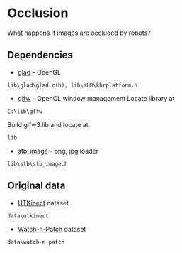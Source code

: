 # Occlusion
What happens if images are occluded by robots?

## Dependencies

* [glad](https://glad.dav1d.de/) - OpenGL
```
lib\glad\glad.c(h), lib\KHR\khrplatform.h
```

* [glfw](https://www.glfw.org/) - OpenGL window management
Locate library at
```
C:\lib\glfw
```
Build glfw3.lib and locate at
```
lib
```

* [stb_image](https://github.com/nothings/stb/blob/master/stb_image.h) - png, jpg loader
```
lib\stb\stb_image.h
```

## Original data

* [UTKinect](http://cvrc.ece.utexas.edu/KinectDatasets/HOJ3D.html) dataset
```
data\utkinect
```

* [Watch-n-Patch](http://watchnpatch.cs.cornell.edu/) dataset
```
data\watch-n-patch
```
